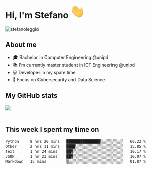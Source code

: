 # Hi, I'm Stefano <img src="https://raw.githubusercontent.com/stefanoleggio/stefanoleggio/main/images/wave.gif" width="45px">

<p align="left"> <img src="https://komarev.com/ghpvc/?username=stefanoleggio&label=Views&color=blue&style=plastic" alt="stefanoleggio" /></p>

## About me
- 🎓 Bachelor in Computer Engineering @unipd
- 📚 I'm currently master student in ICT Engineering @unipd
- 💻 Developer in my spare time
- 🎯 Focus on Cybersecurity and Data Science


## My GitHub stats

<a href="https://github.com/anuraghazra/github-readme-stats" >
  <img align="center" src="https://github-readme-stats.vercel.app/api/top-langs/?username=stefanoleggio&langs_count=10&hide=html,blade&layout=compact&count_private=true&theme=swift" />
</a>
</br>
</br>

## This week I spent my time on


<!--START_SECTION:waka-->
```text
Python     8 hrs 20 mins   ███████████████░░░░░░░░░░   60.23 % 
Other      2 hrs 11 mins   ████░░░░░░░░░░░░░░░░░░░░░   15.85 % 
Text       1 hr 24 mins    ██▓░░░░░░░░░░░░░░░░░░░░░░   10.17 % 
JSON       1 hr 23 mins    ██▓░░░░░░░░░░░░░░░░░░░░░░   10.07 % 
Markdown   15 mins         ▒░░░░░░░░░░░░░░░░░░░░░░░░   01.87 % 
```
<!--END_SECTION:waka-->

